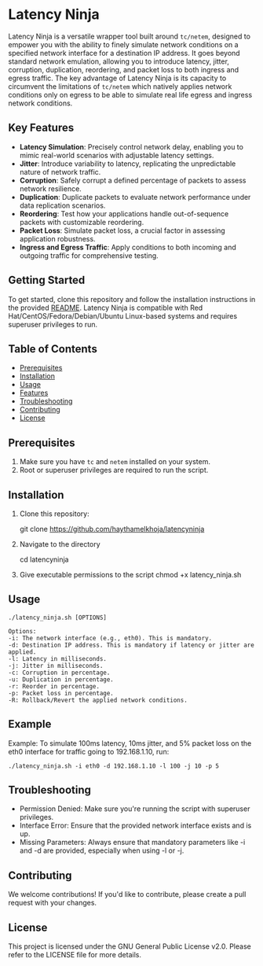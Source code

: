 # Latency Ninja

Latency Ninja is a versatile wrapper tool built around `tc/netem`, designed to empower you with the ability to finely simulate network conditions on a specified network interface for a destination IP address. It goes beyond standard network emulation, allowing you to introduce latency, jitter, corruption, duplication, reordering, and packet loss to both ingress and egress traffic. The key advantage of Latency Ninja is its capacity to circumvent the limitations of `tc/netem` which natively applies network conditions only on egress to be able to simulate real life egress and ingress network conditions.

## Key Features

- **Latency Simulation**: Precisely control network delay, enabling you to mimic real-world scenarios with adjustable latency settings.
- **Jitter**: Introduce variability to latency, replicating the unpredictable nature of network traffic.
- **Corruption**: Safely corrupt a defined percentage of packets to assess network resilience.
- **Duplication**: Duplicate packets to evaluate network performance under data replication scenarios.
- **Reordering**: Test how your applications handle out-of-sequence packets with customizable reordering.
- **Packet Loss**: Simulate packet loss, a crucial factor in assessing application robustness.
- **Ingress and Egress Traffic**: Apply conditions to both incoming and outgoing traffic for comprehensive testing.

## Getting Started

To get started, clone this repository and follow the installation instructions in the provided [README](#link-to-readme). Latency Ninja is compatible with Red Hat/CentOS/Fedora/Debian/Ubuntu Linux-based systems and requires superuser privileges to run.


## Table of Contents

- [Prerequisites](#prerequisites)
- [Installation](#installation)
- [Usage](#usage)
- [Features](#features)
- [Troubleshooting](#troubleshooting)
- [Contributing](#contributing)
- [License](#license)

## Prerequisites

1. Make sure you have `tc` and `netem` installed on your system.
3. Root or superuser privileges are required to run the script.

## Installation

1. Clone this repository:

    git clone https://github.com/haythamelkhoja/latencyninja
    
2. Navigate to the directory

	cd latencyninja

3. Give executable permissions to the script
    chmod +x latency_ninja.sh

 ## Usage

    ./latency_ninja.sh [OPTIONS]
        
    Options:
    -i: The network interface (e.g., eth0). This is mandatory.
    -d: Destination IP address. This is mandatory if latency or jitter are applied.
    -l: Latency in milliseconds.
    -j: Jitter in milliseconds.
    -c: Corruption in percentage.
    -u: Duplication in percentage.
    -r: Reorder in percentage.
    -p: Packet loss in percentage.
    -R: Rollback/Revert the applied network conditions.

## Example
Example: To simulate 100ms latency, 10ms jitter, and 5% packet loss on the eth0 interface for traffic going to 192.168.1.10, run:

    ./latency_ninja.sh -i eth0 -d 192.168.1.10 -l 100 -j 10 -p 5

## Troubleshooting
 - Permission Denied: Make sure you're running the script with superuser privileges.
 - Interface Error: Ensure that the provided network interface exists and is up.
 - Missing Parameters: Always ensure that mandatory parameters like -i and -d are provided, especially when using -l or -j.

## Contributing
We welcome contributions! If you'd like to contribute, please create a pull request with your changes.

## License
This project is licensed under the GNU General Public License v2.0. Please refer to the LICENSE file for more details.


